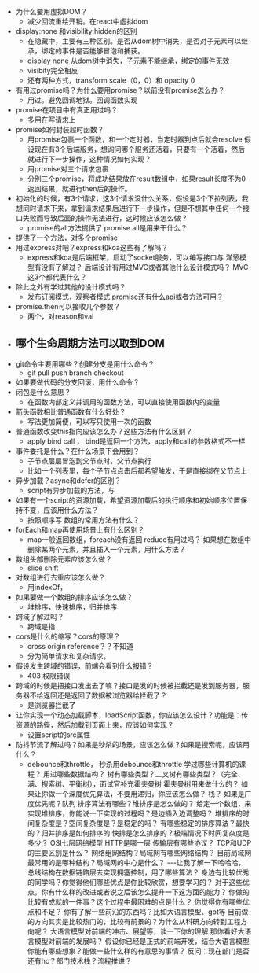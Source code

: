 - 为什么要用虚拟DOM？
    - 减少回流重绘开销。在react中虚拟dom
- display:none 和visibility:hidden的区别
    - 在隐藏中，主要有三种区别。是否从dom树中消失，是否对子元素可以继承，绑定的事件是否能够冒泡和捕获。
    - display none 从dom树中消失，子元素不能继承，绑定的事件无效
    - visibity完全相反
    - 还有两种方式，transform scale（0，0）和 opacity 0 
- 有用过promise吗？为什么要用promise？以前没有promise怎么办？
    - 用过。避免回调地狱。回调函数实现
- promise在项目中有真正用过吗？
    - 多用在写请求上
- promise如何封装超时函数？
    - 用promise包裹一个函数，和一个定时器，当定时器到点后就会resolve
假设现在有3个后端服务，想询问哪个服务还活着，只要有一个活着，然后就进行下一步操作，这种情况如何实现？
    - 用promise对三个请求包裹
    - 分别三个promise，将成功结果放在result数组中，如果result长度不为0返回结果，就进行then后的操作。
- 初始化的时候，有3个请求，这3个请求没什么关系，假设是3个下拉列表，我想同时请求下来，拿到请求结果后进行下一步操作，但是不想其中任何一个接口失败而导致后面的操作无法进行，这时候应该怎么做？
    - promise的all方法提供了
promise.all是用来干什么？
- 提供了一个方法，对多个promise
- 用过express对吧？express和koa这些有了解吗？
    - express和koa是后端框架，启动了socket服务，可以编写接口与
洋葱模型有没有了解过？
后端设计有用过MVC或者其他什么设计模式吗？
MVC这3个都代表什么？
- 除此之外有学过其他的设计模式吗？
     - 发布订阅模式，观察者模式
promise还有什么api或者方法可用？
- promise.then可以接收几个参数？
    - 两个，对reason和val
- 哪个生命周期方法可以取到DOM
    - 
- git命令主要用哪些？创建分支是用什么命令？
    - git pull push branch checkout 
- 如果要做代码的分支回滚，用什么命令？
- 闭包是什么意思？
    - 在函数内部定义并调用的函数方法，可以直接使用函数内的变量
- 箭头函数相比普通函数有什么好处？
    - 写法更加简便，可以写只使用一次的函数
- 普通函数改变this指向应该怎么办？这些方法有什么区别？
    - apply bind call ， bind是返回一个方法，apply和call的参数格式不一样
- 事件委托是什么？在什么场景下会用到？
    - 子节点层层冒泡到父节点时，父节点执行
    - 比如一个列表里，每个子节点点击后都希望触发，于是直接绑在父节点上
- 异步加载？async和defer的区别？
    - script有异步加载的方法，与
- 如果有一个script的资源加载，希望资源加载后的执行顺序和初始顺序位置保持不变，应该用什么方法？
    - 按照顺序写
数组的常用方法有什么？
- forEach和map再使用场景上有什么区别？
    - map一般返回数组，foreach没有返回
reduce有用过吗？
如果想在数组中删除某两个元素，并且插入一个元素，用什么方法？
- 数组头部删除元素应该怎么做？
    - slice shift
- 对数组进行去重应该怎么做？
    - 用indexOf，
- 如果要做一个数组的排序应该怎么做？
    - 堆排序，快速排序，归并排序
- 跨域了解过吗？
    - 跨域是指
- cors是什么的缩写？cors的原理？
    - cross origin reference？？不知道
    - 分为简单请求和复杂请求，
- 假设发生跨域的错误，前端会看到什么报错？
    - 403 权限错误
- 跨域的时候是把接口发出去了嘛？接口是发的时候被拦截还是发到服务器，服务器不给返回还是返回了数据被浏览器给拦截了？
    - 是浏览器拦截了
- 让你实现一个动态加载脚本，loadScript函数，你应该怎么设计？功能是：传资源的路径，然后加载到页面上来，应该如何实现？
    - 设置script的src属性
- 防抖节流了解过吗？如果是秒杀的场景，应该怎么做？如果是搜索呢，应该用什么？
    - debounce和throttle， 秒杀用debounce和throttle
学过哪些计算机的课程？
用过哪些数据结构？
树有哪些类型？二叉树有哪些类型？（完全、满、搜索树、平衡树），面试官补充霍夫曼树
霍夫曼树用来做什么的？
如果让你做一个深度优先算法，不要用递归，你应该怎么做？ 栈？
如果是广度优先呢？队列
排序算法有哪些？堆排序是怎么做的？
给定一个数组，来实现堆排序，你能说一下实现的过程吗？是边插入边调整吗？
堆排序的时间复杂度是？空间复杂度是？是稳定的吗？
有哪些稳定的排序算法？最快的？归并排序是如何排序的
快排是怎么排序的？极端情况下时间复杂度是多少？
OSI七层网络模型
HTTP是哪一层
传输层有哪些协议？
TCP和UDP的主要区别是什么？
网络组网结构？局域网有哪些网络结构？
目前局域网最常用的是哪种结构？局域网的中心是什么？ ---让我了解一下哈哈哈，
总线结构在数据链路层去实现拥塞控制，用了哪些算法？
身边有比较优秀的同学吗？你觉得他们哪些优点是你比较欣赏，想要学习的？
对于这些优点，你有什么样的改进或者说之后该怎么提升一下这方面的能力？
你做的比较有成就的一件事？这个过程中最困难的点是什么？
你觉得你有哪些优点和不足？
你有了解一些前沿的东西吗？比如大语言模型、gpt等
目前做的方向其实是比较热门的，比较有前景的？为什么从科研方向转到工程方向呢？
大语言模型对前端的冲击、展望等，谈一下你的理解
那你看好大语言模型对前端的发展吗？
假设你已经是正式的前端开发，结合大语言模型你能有哪些想象？能做一些什么样的有意思的事情？
反问：现在部门是否还有hc？部门技术栈？流程推进？